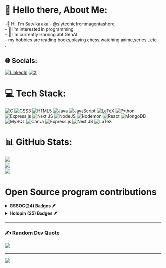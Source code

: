 # 💫 Hello there, About Me: 
-👋 Hi, I’m Satvika aka - @slytechiefrommagentashore<br>- 👀 I’m interested in programming<br>- 🌱 I’m currently learning abt GenAI.<br>- my hobbies are reading books,playing chess,watching anime,series...etc <br>.

## 🌐 Socials:
[![LinkedIn](https://img.shields.io/badge/LinkedIn-%230077B5.svg?logo=linkedin&logoColor=white)](https://www.linkedin.com/in/satvika-vasireddy-b215b622a/) [![X](https://img.shields.io/badge/X-black.svg?logo=X&logoColor=white)](https://x.com/slytechiee) 

# 💻 Tech Stack:
![C](https://img.shields.io/badge/c-%2300599C.svg?style=plastic&logo=c&logoColor=white) ![CSS3](https://img.shields.io/badge/css3-%231572B6.svg?style=plastic&logo=css3&logoColor=white) ![HTML5](https://img.shields.io/badge/html5-%23E34F26.svg?style=plastic&logo=html5&logoColor=white) ![Java](https://img.shields.io/badge/java-%23ED8B00.svg?style=plastic&logo=openjdk&logoColor=white) ![JavaScript](https://img.shields.io/badge/javascript-%23323330.svg?style=plastic&logo=javascript&logoColor=%23F7DF1E) ![LaTeX](https://img.shields.io/badge/latex-%23008080.svg?style=plastic&logo=latex&logoColor=white) ![Python](https://img.shields.io/badge/python-3670A0?style=plastic&logo=python&logoColor=ffdd54) ![Express.js](https://img.shields.io/badge/express.js-%23404d59.svg?style=plastic&logo=express&logoColor=%2361DAFB) ![Next JS](https://img.shields.io/badge/Next-black?style=plastic&logo=next.js&logoColor=white) ![NodeJS](https://img.shields.io/badge/node.js-6DA55F?style=plastic&logo=node.js&logoColor=white) ![Nodemon](https://img.shields.io/badge/NODEMON-%23323330.svg?style=plastic&logo=nodemon&logoColor=%BBDEAD) ![React](https://img.shields.io/badge/react-%2320232a.svg?style=plastic&logo=react&logoColor=%2361DAFB) ![MongoDB](https://img.shields.io/badge/MongoDB-%234ea94b.svg?style=plastic&logo=mongodb&logoColor=white) ![MySQL](https://img.shields.io/badge/mysql-%2300000f.svg?style=plastic&logo=mysql&logoColor=white) ![Canva](https://img.shields.io/badge/Canva-%2300C4CC.svg?style=plastic&logo=Canva&logoColor=white) ![Express.js](https://img.shields.io/badge/express.js-%23404d59.svg?style=plastic&logo=express&logoColor=%2361DAFB) ![Next JS](https://img.shields.io/badge/Next-black?style=plastic&logo=next.js&logoColor=white) ![LaTeX](https://img.shields.io/badge/latex-%23008080.svg?style=plastic&logo=latex&logoColor=white)
# 📊 GitHub Stats:
![](https://github-readme-stats.vercel.app/api?username=slytechiefrommagentashore&theme=dark&hide_border=false&include_all_commits=false&count_private=false)<br/>
![](https://github-readme-streak-stats.herokuapp.com/?user=slytechiefrommagentashore&theme=dark&hide_border=false)<br/>
![](https://github-readme-stats.vercel.app/api/top-langs/?username=slytechiefrommagentashore&theme=dark&hide_border=false&include_all_commits=false&count_private=false&layout=compact)

# Open Source program contributions
<details>	
 <summary><b>GSSOC(24) Badges 🪶</b></summary><br>
<div style='display:flex; align-items:center; gap: 10px;' align='center'><a href="https://gssoc.girlscript.tech/leaderboard">
<img src="https://raw.githubusercontent.com/girlscript/gssoc-website-new/main/public/badges/postman.png" width="100px" height="100px" />
  <img src="https://github.com/girlscript/gssoc-website-new/blob/main/public/badges/1.png" width="100px" height="100px" />
  <img src="https://github.com/girlscript/gssoc-website-new/blob/main/public/badges/2.png" width="100px" height="100px" />
  <img src="https://github.com/girlscript/gssoc-website-new/blob/main/public/badges/3.png" width="100px" height="100px" />
  <img src="https://github.com/girlscript/gssoc-website-new/blob/main/public/badges/4.png" width="100px" height="100px" />
  <img src="https://github.com/girlscript/gssoc-website-new/blob/main/public/badges/5.png" width="100px" height="100px" />
</a>
</div>
</details>
<details>
  <summary><b>Holopin (25) Badges 🪶</b></summary><br>
  <p align="center">
    <a href="https://holopin.io/@slytechie">
      <img src="https://holopin.me/slytechie" alt="@slytechie's Holopin badges" />
    </a>
  </p>
</details>

---
### ✍️ Random Dev Quote
![](https://quotes-github-readme.vercel.app/api?type=horizontal&theme=radical)

---
[![](https://visitcount.itsvg.in/api?id=slytechiefrommagentashore&icon=3&color=6)](https://visitcount.itsvg.in)

